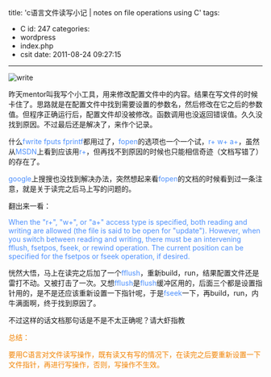 title: 'c语言文件读写小记 | notes on file operations using C'
tags:
  - C
id: 247
categories:
  - wordpress
  - index.php
  - csit
date: 2011-08-24 09:27:15
---

![](http://localhostr.com/file/FpK2Tif/write.png "write")

昨天mentor叫我写个小工具，用来修改配置文件中的内容。结果在写文件的时候卡住了。思路就是在配置文件中找到需要设置的参数名，然后修改在它之后的参数值。但程序正确运行后，配置文件却没被修改。函数调用也没返回错误值。久久没找到原因。不过最后还是解决了，来作个记录。

<!--more-->

什么<span style="color: #4d90fe;">fwrite fputs fprintf</span>都用过了，<span style="color: #4d90fe;">fopen</span>的选项也一个一个试，<span style="color: #4d90fe;">r+ w+ a+</span>，虽然从<span style="color: #4d90fe;">MSDN</span>上看到应该用<span style="color: #4d90fe;">r+</span>，但再找不到原因的时候也只能相信奇迹（文档写错了）的存在了。

<span style="color: #4d90fe;">google</span>上搜搜也没找到解决办法，突然想起来看<span style="color: #4d90fe;">fopen</span>的文档的时候看到过一条注意，就是关于读完之后马上写的问题的。

翻出来一看：

<span style="color: #4d90fe;">When the "r+", "w+", or "a+" access type is specified, both reading and writing are allowed (the file is said to be open for "update"). However, when you switch between reading and writing, there must be an intervening fflush, fsetpos, fseek, or rewind operation. The current position can be specified for the fsetpos or fseek operation, if desired.</span>

恍然大悟，马上在读完之后加了一个<span style="color: #4d90fe;">fflush</span>，重新build，run，结果配置文件还是雷打不动。又被打击了一次。又想<span style="color: #4d90fe;">fflush</span>是<span style="color: #4d90fe;">flush</span>缓冲区用的，后面三个都是设置指针用的，是不是还应该重新设置一下指针呢，于是<span style="color: #4d90fe;">fseek</span>一下，再build，run，内牛满面啊，终于找到原因了。

不过这样的话文档那句话是不是不太正确呢？请大虾指教

<span style="color: #f18200;">总结：</span>

<span style="color: #f18200;">要用C语言对文件读写操作，既有读又有写的情况下，在读完之后要重新设置一下文件指针，再进行写操作，否则，写操作不生效。</span>